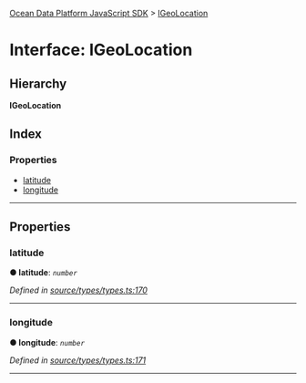 [Ocean Data Platform JavaScript SDK](../README.md) > [IGeoLocation](../interfaces/igeolocation.md)

# Interface: IGeoLocation

## Hierarchy

**IGeoLocation**

## Index

### Properties

* [latitude](igeolocation.md#latitude)
* [longitude](igeolocation.md#longitude)

---

## Properties

<a id="latitude"></a>

###  latitude

**● latitude**: *`number`*

*Defined in [source/types/types.ts:170](https://github.com/C4IROcean/ODP-sdk-js/blob/d16dc4d/source/types/types.ts#L170)*

___
<a id="longitude"></a>

###  longitude

**● longitude**: *`number`*

*Defined in [source/types/types.ts:171](https://github.com/C4IROcean/ODP-sdk-js/blob/d16dc4d/source/types/types.ts#L171)*

___

